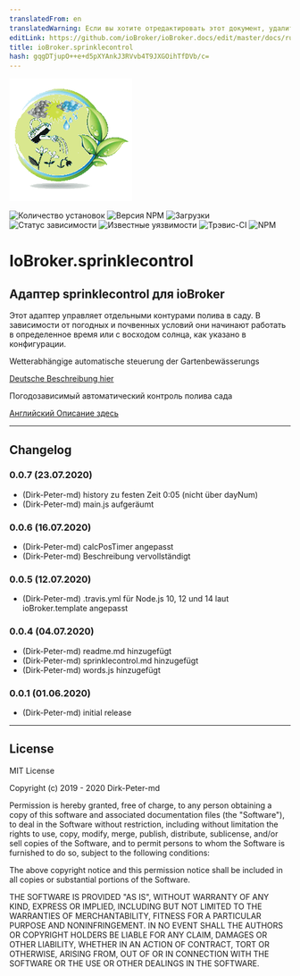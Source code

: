 ```yaml
---
translatedFrom: en
translatedWarning: Если вы хотите отредактировать этот документ, удалите поле «translationFrom», в противном случае этот документ будет снова автоматически переведен
editLink: https://github.com/ioBroker/ioBroker.docs/edit/master/docs/ru/adapterref/iobroker.sprinklecontrol/README.md
title: ioBroker.sprinklecontrol
hash: gqgDTjupO++e+d5pXYAnkJ3RVvb4T9JXGOihTfDVb/c=
---
```

![логотип](../../../en/adapterref/iobroker.sprinklecontrol/admin/sprinklecontrol.png)

![Количество установок](http://iobroker.live/badges/sprinklecontrol-installed.svg)
![Версия NPM](http://img.shields.io/npm/v/iobroker.sprinklecontrol.svg)
![Загрузки](https://img.shields.io/npm/dm/iobroker.sprinklecontrol.svg)
![Статус зависимости](https://img.shields.io/david/Dirk-Peter-md/iobroker.sprinklecontrol.svg)
![Известные уязвимости](https://snyk.io/test/github/Dirk-Peter-md/ioBroker.sprinklecontrol/badge.svg)
![Трэвис-CI](http://img.shields.io/travis/Dirk-Peter-md/ioBroker.sprinklecontrol/master.svg)
![NPM](https://nodei.co/npm/iobroker.sprinklecontrol.png?downloads=true)

# IoBroker.sprinklecontrol
## Адаптер sprinklecontrol для ioBroker
Этот адаптер управляет отдельными контурами полива в саду. В зависимости от погодных и почвенных условий они начинают работать в определенное время или с восходом солнца, как указано в конфигурации.

Wetterabhängige automatische steuerung der Gartenbewässerungs

[Deutsche Beschreibung hier](docs/de/sprinklecontrol.md)

Погодозависимый автоматический контроль полива сада

[Английский Описание здесь](docs/en/sprinklecontrol.md)

*************************************************************************************************************************************

## Changelog

### 0.0.7 (23.07.2020)
* (Dirk-Peter-md) history zu festen Zeit 0:05 (nicht über dayNum)
* (Dirk-Peter-md) main.js aufgeräumt

### 0.0.6 (16.07.2020)
* (Dirk-Peter-md) calcPosTimer angepasst
* (Dirk-Peter-md) Beschreibung vervollständigt

### 0.0.5 (12.07.2020)
* (Dirk-Peter-md) .travis.yml für Node.js 10, 12 und 14 laut ioBroker.template angepasst

### 0.0.4 (04.07.2020)
* (Dirk-Peter-md) readme.md hinzugefügt
* (Dirk-Peter-md) sprinklecontrol.md hinzugefügt
* (Dirk-Peter-md) words.js hinzugefügt

### 0.0.1 (01.06.2020)
* (Dirk-Peter-md) initial release


*************************************************************************************************************************************

## License
MIT License

Copyright (c) 2019 - 2020 Dirk-Peter-md

Permission is hereby granted, free of charge, to any person obtaining a copy
of this software and associated documentation files (the "Software"), to deal
in the Software without restriction, including without limitation the rights
to use, copy, modify, merge, publish, distribute, sublicense, and/or sell
copies of the Software, and to permit persons to whom the Software is
furnished to do so, subject to the following conditions:

The above copyright notice and this permission notice shall be included in all
copies or substantial portions of the Software.

THE SOFTWARE IS PROVIDED "AS IS", WITHOUT WARRANTY OF ANY KIND, EXPRESS OR
IMPLIED, INCLUDING BUT NOT LIMITED TO THE WARRANTIES OF MERCHANTABILITY,
FITNESS FOR A PARTICULAR PURPOSE AND NONINFRINGEMENT. IN NO EVENT SHALL THE
AUTHORS OR COPYRIGHT HOLDERS BE LIABLE FOR ANY CLAIM, DAMAGES OR OTHER
LIABILITY, WHETHER IN AN ACTION OF CONTRACT, TORT OR OTHERWISE, ARISING FROM,
OUT OF OR IN CONNECTION WITH THE SOFTWARE OR THE USE OR OTHER DEALINGS IN THE
SOFTWARE.